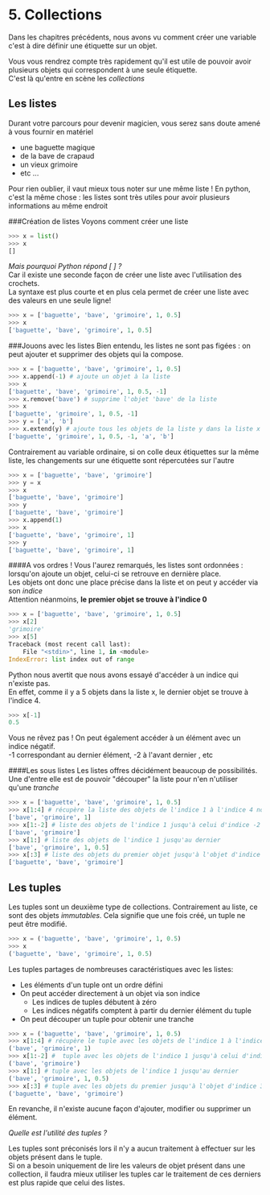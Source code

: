 # 5. Collections

Dans les chapitres précédents, nous avons vu comment créer une variable c'est à dire définir une étiquette sur un objet.

Vous vous rendrez compte très rapidement qu'il est utile de pouvoir avoir plusieurs objets qui correspondent à une seule étiquette.  
C'est là qu'entre en scène les *collections*  

## Les listes
Durant votre parcours pour devenir magicien, vous serez sans doute amené à vous fournir en matériel 

 - une baguette magique 
 - de la bave de crapaud
 - un vieux grimoire
 - etc ...

Pour rien oublier, il vaut mieux tous noter sur une même liste ! 
En python, c'est la même chose : les listes sont très utiles pour avoir plusieurs informations au même endroit

###Création de listes
Voyons comment créer une liste
```python
>>> x = list()
>>> x
[]
```

*Mais pourquoi Python répond [ ] ?*  
Car il existe une seconde façon de créer une liste avec l'utilisation des crochets.  
La syntaxe est plus courte et en plus cela permet de créer une liste avec des valeurs en une seule ligne! 
```python
>>> x = ['baguette', 'bave', 'grimoire', 1, 0.5]
>>> x
['baguette', 'bave', 'grimoire', 1, 0.5]
```
###Jouons avec les listes
Bien entendu, les listes ne sont pas figées : on peut ajouter et supprimer des objets qui la compose.
```python
>>> x = ['baguette', 'bave', 'grimoire', 1, 0.5]
>>> x.append(-1) # ajoute un objet à la liste
>>> x
['baguette', 'bave', 'grimoire', 1, 0.5, -1]
>>> x.remove('bave') # supprime l'objet 'bave' de la liste 
>>> x
['baguette', 'grimoire', 1, 0.5, -1]
>>> y = ['a', 'b']
>>> x.extend(y) # ajoute tous les objets de la liste y dans la liste x
['baguette', 'grimoire', 1, 0.5, -1, 'a', 'b']
```
Contrairement au variable ordinaire, si on colle deux étiquettes sur la même liste, les changements sur une étiquette sont répercutées sur l'autre
```python
>>> x = ['baguette', 'bave', 'grimoire']
>>> y = x
>>> x
['baguette', 'bave', 'grimoire']
>>> y
['baguette', 'bave', 'grimoire']
>>> x.append(1)
>>> x
['baguette', 'bave', 'grimoire', 1]
>>> y
['baguette', 'bave', 'grimoire', 1]
```

####A vos ordres ! 
Vous l'aurez remarqués, les listes sont ordonnées : lorsqu'on ajoute un objet, celui-ci se retrouve en dernière place.  
Les objets ont donc une place précise dans la liste et on peut y accéder via son *indice*  
Attention néanmoins, **le premier objet se trouve à l'indice 0**
```python
>>> x = ['baguette', 'bave', 'grimoire', 1, 0.5]
>>> x[2]
'grimoire'
>>> x[5]
Traceback (most recent call last):
	File "<stdin>", line 1, in <module>
IndexError: list index out of range
```
Python nous avertit que nous avons essayé d'accéder à un indice qui n'existe pas.  
En effet, comme il y a 5 objets dans la liste x, le dernier objet se trouve à l'indice 4.

```python
>>> x[-1]
0.5
```
Vous ne rêvez pas ! On peut également accéder à un élément avec un indice négatif.  
-1 correspondant au dernier élément, -2 à l'avant dernier , etc

####Les sous listes
Les listes offres décidément beaucoup de possibilités. Une d'entre elle est de pouvoir "découper" la liste pour n'en n'utiliser qu'une *tranche*
```python
>>> x = ['baguette', 'bave', 'grimoire', 1, 0.5]
>>> x[1:4] # récupère la liste des objets de l'indice 1 à l'indice 4 non inclus
['bave', 'grimoire', 1]
>>> x[1:-2] # liste des objets de l'indice 1 jusqu'à celui d'indice -2 non inclus
['bave', 'grimoire']
>>> x[1:] # liste des objets de l'indice 1 jusqu'au dernier
['bave', 'grimoire', 1, 0.5]
>>> x[:3] # liste des objets du premier objet jusqu'à l'objet d'indice 3 non inclus
['baguette', 'bave', 'grimoire']
```
## Les tuples
Les tuples sont un deuxième type de collections.  Contrairement au liste, ce sont des objets *immutables*. Cela signifie que une fois créé, un tuple ne peut être modifié.
```python
>>> x = ('baguette', 'bave', 'grimoire', 1, 0.5)
>>> x
('baguette', 'bave', 'grimoire', 1, 0.5)
```
Les tuples partages de nombreuses caractéristiques avec les listes:

 -  Les éléments d'un tuple ont un ordre défini
 - On peut accéder directement à un objet via son indice
	 - Les indices de tuples débutent à zéro
	 - Les indices négatifs comptent à partir du dernier élément du tuple 
 - On peut découper un tuple pour obtenir une tranche
 
 ```python
>>> x = ('baguette', 'bave', 'grimoire', 1, 0.5)
>>> x[1:4] # récupère le tuple avec les objets de l'indice 1 à l'indice 4 non inclus
('bave', 'grimoire', 1)
>>> x[1:-2] #  tuple avec les objets de l'indice 1 jusqu'à celui d'indice -2 non inclus
('bave', 'grimoire')
>>> x[1:] # tuple avec les objets de l'indice 1 jusqu'au dernier
('bave', 'grimoire', 1, 0.5)
>>> x[:3] # tuple avec les objets du premier jusqu'à l'objet d'indice 3 non inclus
('baguette', 'bave', 'grimoire')
```

En revanche, il n'existe aucune façon d'ajouter, modifier ou supprimer un élément.  
 
*Quelle est l'utilité des tuples ?*  

Les tuples sont préconisés lors il n'y a aucun traitement à effectuer sur les objets présent dans le tuple.  
Si on a besoin uniquement de lire les valeurs de objet présent dans une collection, il faudra mieux utiliser les tuples car le traitement de ces derniers est plus rapide que celui des listes.

